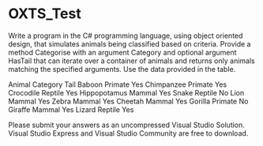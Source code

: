 # OXTS_Test
Write a program in the C# programming language, using object oriented design, that simulates
animals being classified based on criteria. Provide a method Categorise with an argument Category
and optional argument HasTail that can iterate over a container of animals and returns only animals
matching the specified arguments. Use the data provided in the table.

Animal Category Tail
Baboon Primate Yes
Chimpanzee Primate Yes
Crocodile Reptile Yes
Hippopotamus Mammal Yes
Snake Reptile No
Lion Mammal Yes
Zebra Mammal Yes
Cheetah Mammal Yes
Gorilla Primate No
Giraffe Mammal Yes
Lizard Reptile Yes

Please submit your answers as an uncompressed Visual Studio Solution. Visual Studio Express and
Visual Studio Community are free to download.
